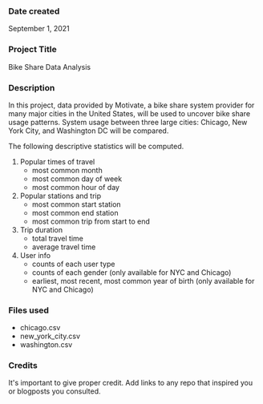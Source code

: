 ### Date created
September 1, 2021

### Project Title
Bike Share Data Analysis

### Description
In this project, data provided by Motivate, a bike share system provider for many major cities in the United States, will be used to uncover bike share usage patterns. System usage between three large cities: Chicago, New York City, and Washington DC will be compared.

The following descriptive statistics will be computed.
1. Popular times of travel
    * most common month
    * most common day of week
    * most common hour of day
2. Popular stations and trip
    * most common start station
    * most common end station
    * most common trip from start to end
3. Trip duration
    * total travel time
    * average travel time
4. User info
    * counts of each user type
    * counts of each gender (only available for NYC and Chicago)
    * earliest, most recent, most common year of birth (only available for NYC and Chicago)

### Files used
* chicago.csv
* new_york_city.csv
* washington.csv

### Credits
It's important to give proper credit. Add links to any repo that inspired you or blogposts you consulted.

